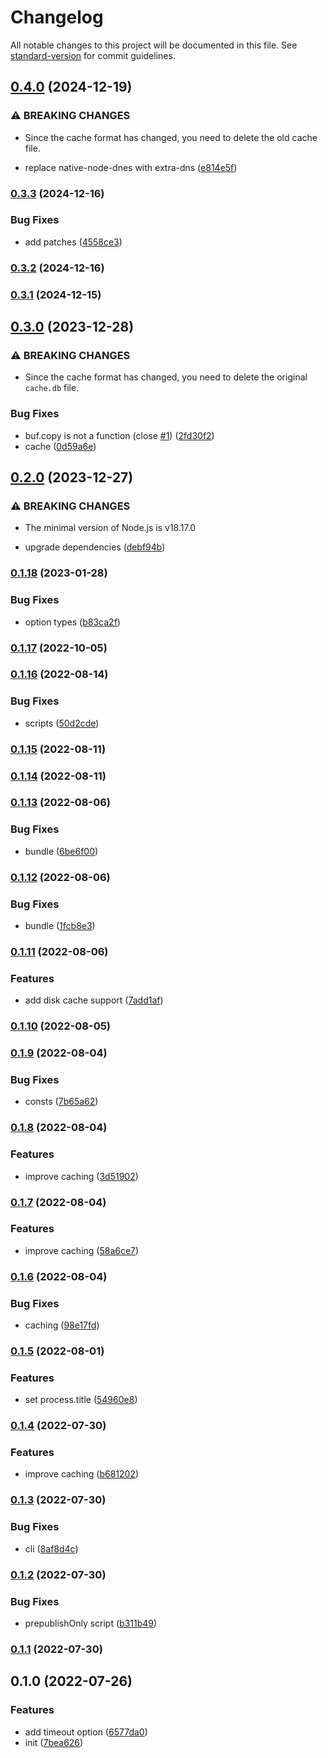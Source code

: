 # Changelog

All notable changes to this project will be documented in this file. See [standard-version](https://github.com/conventional-changelog/standard-version) for commit guidelines.

## [0.4.0](https://github.com/BlackGlory/cacheable-dns/compare/v0.3.3...v0.4.0) (2024-12-19)


### ⚠ BREAKING CHANGES

* Since the cache format has changed, you need to delete the old cache file.

* replace native-node-dnes with extra-dns ([e814e5f](https://github.com/BlackGlory/cacheable-dns/commit/e814e5fcaab29649192b3756af93225951f52251))

### [0.3.3](https://github.com/BlackGlory/cacheable-dns/compare/v0.3.2...v0.3.3) (2024-12-16)


### Bug Fixes

* add patches ([4558ce3](https://github.com/BlackGlory/cacheable-dns/commit/4558ce320c850edf69ad7fc3c056387fb891e1ff))

### [0.3.2](https://github.com/BlackGlory/cacheable-dns/compare/v0.3.1...v0.3.2) (2024-12-16)

### [0.3.1](https://github.com/BlackGlory/cacheable-dns/compare/v0.3.0...v0.3.1) (2024-12-15)

## [0.3.0](https://github.com/BlackGlory/cacheable-dns/compare/v0.2.0...v0.3.0) (2023-12-28)


### ⚠ BREAKING CHANGES

* Since the cache format has changed, you need to delete the original `cache.db` file.

### Bug Fixes

* buf.copy is not a function (close [#1](https://github.com/BlackGlory/cacheable-dns/issues/1)) ([2fd30f2](https://github.com/BlackGlory/cacheable-dns/commit/2fd30f2566db9d46c6c14815c6081a11bcf1779f))
* cache ([0d59a6e](https://github.com/BlackGlory/cacheable-dns/commit/0d59a6e85d41ff344ec1d7401bd9a245df229d16))

## [0.2.0](https://github.com/BlackGlory/cacheable-dns/compare/v0.1.18...v0.2.0) (2023-12-27)


### ⚠ BREAKING CHANGES

* The minimal version of Node.js is v18.17.0

* upgrade dependencies ([debf94b](https://github.com/BlackGlory/cacheable-dns/commit/debf94b7e58c2dc0894f0c2d9dc607bca34f530c))

### [0.1.18](https://github.com/BlackGlory/cacheable-dns/compare/v0.1.17...v0.1.18) (2023-01-28)


### Bug Fixes

* option types ([b83ca2f](https://github.com/BlackGlory/cacheable-dns/commit/b83ca2f601a60b7d3ad1768da6a4763f9b38e6a4))

### [0.1.17](https://github.com/BlackGlory/cacheable-dns/compare/v0.1.16...v0.1.17) (2022-10-05)

### [0.1.16](https://github.com/BlackGlory/cacheable-dns/compare/v0.1.15...v0.1.16) (2022-08-14)


### Bug Fixes

* scripts ([50d2cde](https://github.com/BlackGlory/cacheable-dns/commit/50d2cde61fc7a10c5ed2c57eb80501576996a6a2))

### [0.1.15](https://github.com/BlackGlory/cacheable-dns/compare/v0.1.14...v0.1.15) (2022-08-11)

### [0.1.14](https://github.com/BlackGlory/cacheable-dns/compare/v0.1.13...v0.1.14) (2022-08-11)

### [0.1.13](https://github.com/BlackGlory/cacheable-dns/compare/v0.1.12...v0.1.13) (2022-08-06)


### Bug Fixes

* bundle ([6be6f00](https://github.com/BlackGlory/cacheable-dns/commit/6be6f00818d13ebe03e481506ace5a5121efb446))

### [0.1.12](https://github.com/BlackGlory/cacheable-dns/compare/v0.1.11...v0.1.12) (2022-08-06)


### Bug Fixes

* bundle ([1fcb8e3](https://github.com/BlackGlory/cacheable-dns/commit/1fcb8e3a5e040050d5a81d51057310020ed2276f))

### [0.1.11](https://github.com/BlackGlory/cacheable-dns/compare/v0.1.10...v0.1.11) (2022-08-06)


### Features

* add disk cache support ([7add1af](https://github.com/BlackGlory/cacheable-dns/commit/7add1afa7023789a774b196b11ddc0f8925f4229))

### [0.1.10](https://github.com/BlackGlory/cacheable-dns/compare/v0.1.9...v0.1.10) (2022-08-05)

### [0.1.9](https://github.com/BlackGlory/cacheable-dns/compare/v0.1.8...v0.1.9) (2022-08-04)


### Bug Fixes

* consts ([7b65a62](https://github.com/BlackGlory/cacheable-dns/commit/7b65a623449d834d3bb76d5d2fb73fa36ec0680a))

### [0.1.8](https://github.com/BlackGlory/cacheable-dns/compare/v0.1.7...v0.1.8) (2022-08-04)


### Features

* improve caching ([3d51902](https://github.com/BlackGlory/cacheable-dns/commit/3d51902847002f5dbb3baa22dc9004eb22034e14))

### [0.1.7](https://github.com/BlackGlory/cacheable-dns/compare/v0.1.6...v0.1.7) (2022-08-04)


### Features

* improve caching ([58a6ce7](https://github.com/BlackGlory/cacheable-dns/commit/58a6ce7c465edaf5a76d5760c5343ffc7f3848c6))

### [0.1.6](https://github.com/BlackGlory/cacheable-dns/compare/v0.1.5...v0.1.6) (2022-08-04)


### Bug Fixes

* caching ([98e17fd](https://github.com/BlackGlory/cacheable-dns/commit/98e17fd9cf27735a23ef02c103d6fc8de8b7128a))

### [0.1.5](https://github.com/BlackGlory/cacheable-dns/compare/v0.1.4...v0.1.5) (2022-08-01)


### Features

* set process.title ([54960e8](https://github.com/BlackGlory/cacheable-dns/commit/54960e8f1f91844f839796b9d807a51bbabe9b88))

### [0.1.4](https://github.com/BlackGlory/cacheable-dns/compare/v0.1.3...v0.1.4) (2022-07-30)


### Features

* improve caching ([b681202](https://github.com/BlackGlory/cacheable-dns/commit/b681202fa21729390f037c34d531fc31c64040f6))

### [0.1.3](https://github.com/BlackGlory/cacheable-dns/compare/v0.1.2...v0.1.3) (2022-07-30)


### Bug Fixes

* cli ([8af8d4c](https://github.com/BlackGlory/cacheable-dns/commit/8af8d4cf8cfdcad315cfdbba2bb185f3c3708cec))

### [0.1.2](https://github.com/BlackGlory/cacheable-dns/compare/v0.1.1...v0.1.2) (2022-07-30)


### Bug Fixes

* prepublishOnly script ([b311b49](https://github.com/BlackGlory/cacheable-dns/commit/b311b4996969b382ddf1fe591b0d69efcc3cbbb4))

### [0.1.1](https://github.com/BlackGlory/cacheable-dns/compare/v0.1.0...v0.1.1) (2022-07-30)

## 0.1.0 (2022-07-26)


### Features

* add timeout option ([6577da0](https://github.com/BlackGlory/cacheable-dns/commit/6577da018ae7c3509f07736e4b5958c63cc4ff88))
* init ([7bea626](https://github.com/BlackGlory/cacheable-dns/commit/7bea62691ca954f9042a499a8c75dde7f7a60a71))
